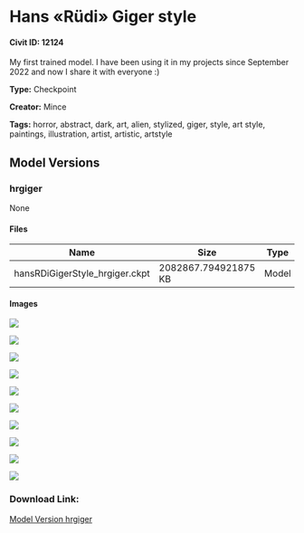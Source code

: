 # Hans «Rüdi» Giger style

#### Civit ID: 12124

<p>My first trained model. I have been using it in my projects since September 2022 and now I share it with everyone :)</p>

**Type:** Checkpoint

**Creator:** Mince

**Tags:** horror, abstract, dark, art, alien, stylized, giger, style, art style, paintings, illustration, artist, artistic, artstyle

## Model Versions

### hrgiger

None

#### Files

| Name | Size | Type | Format | Download Url | AutoV1 | AutoV2 | SHA256 | CRC32 | BLAKE3 |
| --- | --- | --- | --- | --- | --- | --- | --- | --- | --- |
| hansRDiGigerStyle_hrgiger.ckpt | 2082867.794921875 KB | Model | PickleTensor | https://civitai.com/api/download/models/14309 | FA3A1716 | 7FD658F41B | 7FD658F41BBDDE05B8994506D61D393A1FC6BD9A31D5E8615DB25CB772786F4B | A9AC9320 | C851308EB4A68CCC87DE6D998E5A3AB53819C095702C26EB8E89683E6833D3AF |

#### Images

<p><img src="https://image.civitai.com/xG1nkqKTMzGDvpLrqFT7WA/a98fbc1e-4e72-46e6-bf52-33e09e1cd300/width=450/143639.jpeg" /></p>

<p><img src="https://image.civitai.com/xG1nkqKTMzGDvpLrqFT7WA/317ef2e5-cc94-4c87-f18d-3771fb420b00/width=450/182430.jpeg" /></p>

<p><img src="https://image.civitai.com/xG1nkqKTMzGDvpLrqFT7WA/84fbbf16-656e-458b-710a-8ef5f9a0ba00/width=450/182429.jpeg" /></p>

<p><img src="https://image.civitai.com/xG1nkqKTMzGDvpLrqFT7WA/9d256740-ac0c-450b-962d-8977b47bfe00/width=450/143709.jpeg" /></p>

<p><img src="https://image.civitai.com/xG1nkqKTMzGDvpLrqFT7WA/4a9ccbbd-448f-40c9-6aaf-b9de73f0aa00/width=450/182428.jpeg" /></p>

<p><img src="https://image.civitai.com/xG1nkqKTMzGDvpLrqFT7WA/e4ae572f-cfd6-4ee3-367f-ca8b67fa1b00/width=450/182427.jpeg" /></p>

<p><img src="https://image.civitai.com/xG1nkqKTMzGDvpLrqFT7WA/8662cbf0-f7dd-4143-8c17-f0412e370000/width=450/182426.jpeg" /></p>

<p><img src="https://image.civitai.com/xG1nkqKTMzGDvpLrqFT7WA/a64a472a-3474-421c-aea0-28477651ba00/width=450/139397.jpeg" /></p>

<p><img src="https://image.civitai.com/xG1nkqKTMzGDvpLrqFT7WA/cc57cc41-3f6d-4fbe-497f-be087c790300/width=450/143638.jpeg" /></p>

<p><img src="https://image.civitai.com/xG1nkqKTMzGDvpLrqFT7WA/f5740cd8-dc98-4b85-5bbf-edd660754d00/width=450/139394.jpeg" /></p>

### Download Link:

[Model Version hrgiger](https://civitai.com/api/download/models/14309)

